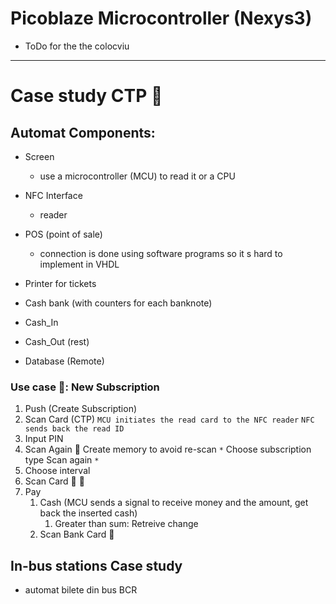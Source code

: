 # Picoblaze Microcontroller (Nexys3)
- ToDo for the the colocviu
---
# Case study CTP 🚌

## Automat Components:
- Screen 
	- use a microcontroller (MCU) to read it or a CPU
- NFC Interface
	- reader
- POS (point of sale)
	- connection is done using software programs so it s hard to implement in VHDL
- Printer for tickets
- Cash bank (with counters for each banknote)
- Cash_In
- Cash_Out (rest)

- Database (Remote)

### Use case 🕺: New Subscription
1. Push (Create Subscription)
2. Scan Card (CTP)
	`MCU initiates the read card to the NFC reader`
	`NFC sends back the read ID`
3. Input PIN
4. Scan Again 🦆
	Create memory to avoid re-scan 
	`*`
	Choose subscription type
	Scan again
	`*`
5. Choose interval
6. Scan Card 🦆 🦆
7. Pay
	1. Cash (MCU sends a signal to receive money and the amount, get back the inserted cash)
		1. Greater than sum: Retreive change
	2. Scan Bank Card 🏦

## In-bus stations Case study
- automat bilete din bus BCR